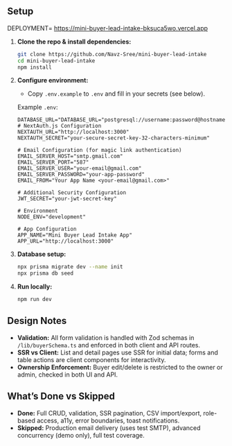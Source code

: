 
## Setup

   DEPLOYMENT= https://mini-buyer-lead-intake-bksuca5wo.vercel.app

1. **Clone the repo & install dependencies:**
	```bash
	git clone https://github.com/Navz-Sree/mini-buyer-lead-intake
	cd mini-buyer-lead-intake
	npm install
	```

2. **Configure environment:**
	- Copy `.env.example` to `.env` and fill in your secrets (see below).

	Example `.env`:
	```env
	DATABASE_URL="DATABASE_URL="postgresql://username:password@hostname:port/database_name"
	# NextAuth.js Configuration
    NEXTAUTH_URL="http://localhost:3000"
    NEXTAUTH_SECRET="your-secure-secret-key-32-characters-minimum"

    # Email Configuration (for magic link authentication)
    EMAIL_SERVER_HOST="smtp.gmail.com"
    EMAIL_SERVER_PORT="587"
    EMAIL_SERVER_USER="your-email@gmail.com"
    EMAIL_SERVER_PASSWORD="your-app-password"
    EMAIL_FROM="Your App Name <your-email@gmail.com>"

    # Additional Security Configuration
    JWT_SECRET="your-jwt-secret-key"

    # Environment
    NODE_ENV="development"

    # App Configuration
    APP_NAME="Mini Buyer Lead Intake App"
    APP_URL="http://localhost:3000"
	```

3. **Database setup:**
	```bash
	npx prisma migrate dev --name init
	npx prisma db seed
	```

4. **Run locally:**
	```bash
	npm run dev
	```

## Design Notes

- **Validation:** All form validation is handled with Zod schemas in `/lib/buyerSchema.ts` and enforced in both client and API routes.
- **SSR vs Client:** List and detail pages use SSR for initial data; forms and table actions are client components for interactivity.
- **Ownership Enforcement:** Buyer edit/delete is restricted to the owner or admin, checked in both UI and API.

## What’s Done vs Skipped

- **Done:** Full CRUD, validation, SSR pagination, CSV import/export, role-based access, a11y, error boundaries, toast notifications.
- **Skipped:** Production email delivery (uses test SMTP), advanced concurrency (demo only), full test coverage.
